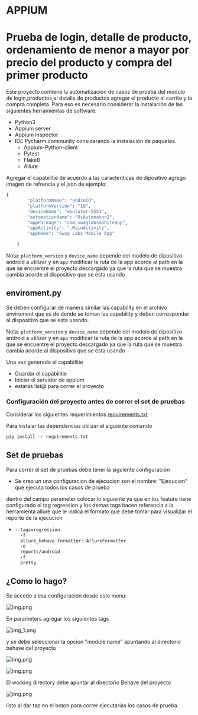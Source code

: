 # APPIUM

# Prueba de login, detalle de producto, ordenamiento de menor a mayor por precio del producto y compra del primer producto

Este proyecto contiene la automatización de casos de prueba del modulo de login,productos,el detalle de productos agregar el producto al carrito y la compra completa.
Para eso es necesario considerar la instalación de las siguientes herramientas de software.

* Python3
* Appium server
* Appium inspector
* IDE Pycharm community considerando la instalación de paquetes.
    * Appium-Python-client
    * Pytest
    * Flake8
    * Allure 
  
Agregar el capabilitie de acuerdo a las caracteriticas de dipositivo agrego imagen de refrencia y el json de ejemplo:
  
```bash
{
        "platformName": "android",
        "platformVersion": "10",
        "deviceName": "emulator-5554",
        "automationName": "UiAutomator2",
        "appPackage": "com.swaglabsmobileapp",
        "appActivity": ".MainActivity",
        "appName": "Swag Labs Mobile App"

    }
```
Nota: `platform_version` y `device_name` depende del modelo de dipositivo android a utilizar y en `app` modificar la ruta de la app acorde al path en la que se encuentre el proyecto descargado ya que la ruta que se muestra cambia acorde al dispositivo que se esta usando

## enviroment.py

Se deben configurar de manera similar las capability en el archivo enviroment que es de donde se
toman las capability y deben corresponder al dispositivo que se esta usando.

Nota: `platform_version` y `device_name` depende del modelo de dipositivo android a utilizar y en `app` modificar la ruta de la app acorde al path en la que se encuentre el proyecto descargado ya que la ruta que se muestra cambia acorde al dispositivo que se esta usando


Una vez generado el capabilitie
* Guardar el capabilitie
* Iniciar el servidor de appium 
* estaras list@ para correr el proyecto


### Configuración del proyecto antes de correr el set de pruebas

Considerar los siguientes requerimientos [requirements.txt](requirements.txt)

Para instalar las dependencias utilizar el siguiente comando
  
 ```bash
pip install -r requirements.txt
``` 

## Set de pruebas

Para correr el set de pruebas debe tener la siguiente configuración 

* Se creo un una configuracion de ejecucion son el nombre: "Ejecucion" que ejecuta todos los casos de prueba

dentro del campo parameter colocar lo siguiente ya que en los feature tiene configurado el tag regression y los demas tags hacen referencia a la herramienta allure que le indica el formato que debe tomar para visualizar el reporte de la ejecucion

* ```bash
  --tags=regression
    -f
    allure_behave.formatter::AllureFormatter
    -o
    reports/android
    -f
    pretty
  ```  
  
## ¿Como lo hago?

Se accede a esa configuracion desde este menu:

![img.png](img/img.png)

En parameters agregar los siguientes tags

![img_1.png](img/img_1.png)

y se debe seleccionar la opcion "module name" apuntando al directorio behave del proyecto

![img.png](img/confi.png)

![img.png](img/directorio.png)

El working directory debe apuntar al directorio Behave del proyecto

![img.png](img/workin.png)

listo al dar tap en el boton para correr ejecutarias los casos de prueba



